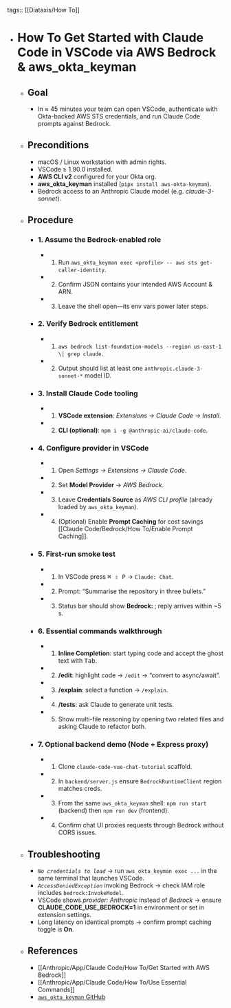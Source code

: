 tags:: [[Diataxis/How To]]

- # How To Get Started with Claude Code in VSCode via AWS Bedrock & aws_okta_keyman
	- ## Goal
		- In ≈ 45 minutes your team can open VSCode, authenticate with Okta-backed AWS STS credentials, and run Claude Code prompts against Bedrock.
	- ## Preconditions
		- macOS / Linux workstation with admin rights.
		- VSCode ≥ 1.90.0 installed.
		- **AWS CLI v2** configured for your Okta org.
		- **aws_okta_keyman** installed (`pipx install aws-okta-keyman`).
		- Bedrock access to an Anthropic Claude model (e.g. *claude-3-sonnet*).
	- ## Procedure
		- ### 1. Assume the Bedrock-enabled role
			- 1. Run `aws_okta_keyman exec <profile> -- aws sts get-caller-identity`.
			- 2. Confirm JSON contains your intended AWS Account & ARN.
			- 3. Leave the shell open—its env vars power later steps.
		- ### 2. Verify Bedrock entitlement
			- 1. `aws bedrock list-foundation-models --region us-east-1 \| grep claude`.
			- 2. Output should list at least one `anthropic.claude-3-sonnet-*` model ID.
		- ### 3. Install Claude Code tooling
			- 1. **VSCode extension**: *Extensions → Claude Code → Install*.
			- 2. **CLI (optional)**: `npm i -g @anthropic-ai/claude-code`.
		- ### 4. Configure provider in VSCode
			- 1. Open *Settings → Extensions → Claude Code*.
			- 2. Set **Model Provider** → *AWS Bedrock*.
			- 3. Leave **Credentials Source** as *AWS CLI profile* (already loaded by `aws_okta_keyman`).
			- 4. (Optional) Enable **Prompt Caching** for cost savings [[Claude Code/Bedrock/How To/Enable Prompt Caching]].
		- ### 5. First-run smoke test
			- 1. In VSCode press <kbd>⌘ ⇧ P</kbd> → `Claude: Chat`.
			- 2. Prompt: “Summarise the repository in three bullets.”
			- 3. Status bar should show **Bedrock: <model-id>**; reply arrives within ~5 s.
		- ### 6. Essential commands walkthrough
			- 1. **Inline Completion**: start typing code and accept the ghost text with <kbd>Tab</kbd>.
			- 2. **/edit**: highlight code → `/edit` → “convert to async/await”.
			- 3. **/explain**: select a function → `/explain`.
			- 4. **/tests**: ask Claude to generate unit tests.
			- 5. Show multi-file reasoning by opening two related files and asking Claude to refactor both.
		- ### 7. Optional backend demo (Node + Express proxy)
			- 1. Clone `claude-code-vue-chat-tutorial` scaffold.
			- 2. In `backend/server.js` ensure `BedrockRuntimeClient` region matches creds.
			- 3. From the same `aws_okta_keyman` shell: `npm run start` (backend) then `npm run dev` (frontend).
			- 4. Confirm chat UI proxies requests through Bedrock without CORS issues.
	- ## Troubleshooting
		- *`No credentials to load`* → run `aws_okta_keyman exec ...` in the same terminal that launches VSCode.
		- *`AccessDeniedException`* invoking Bedrock → check IAM role includes `bedrock:InvokeModel`.
		- VSCode shows *provider: Anthropic* instead of *Bedrock* → ensure **CLAUDE_CODE_USE_BEDROCK=1** in environment or set in extension settings.
		- Long latency on identical prompts → confirm prompt caching toggle is **On**.
	- ## References
		- [[Anthropic/App/Claude Code/How To/Get Started with AWS Bedrock]]
		- [[Anthropic/App/Claude Code/How To/Use Essential Commands]]
		- [`aws_okta_keyman` GitHub](https://github.com/nathan-v/aws_okta_keyman)